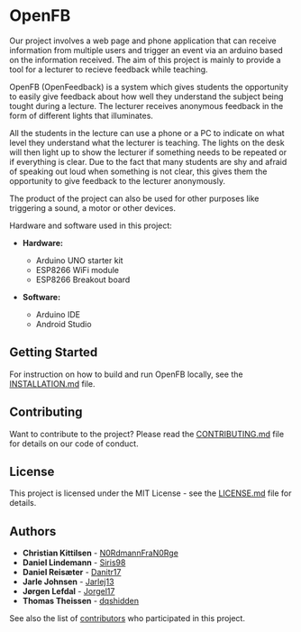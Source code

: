 # OpenFB

Our project involves a web page and phone application that can receive information from multiple users and trigger an event via an arduino based on the information received. The aim of this project is mainly to provide a tool for a lecturer to recieve feedback while teaching.

OpenFB (OpenFeedback) is a system which gives students the opportunity to easily give feedback about how well they understand the subject being tought during a lecture. The lecturer receives anonymous feedback in the form of different lights that illuminates.

All the students in the lecture can use a phone or a PC to indicate on what level they understand what the lecturer is teaching. The lights on the desk will then light up to show the lecturer if something needs to be repeated or if everything is clear. Due to the fact that many students are shy and afraid of speaking out loud when something is not clear, this gives them the opportunity to give feedback to the lecturer anonymously. 

The product of the project can also be used for other purposes like triggering a sound, a motor or other devices.

Hardware and software used in this project:

* **Hardware:**
  * Arduino UNO starter kit
  * ESP8266 WiFi module
  * ESP8266 Breakout board

* **Software:**
  * Arduino IDE
  * Android Studio

## Getting Started

For instruction on how to build and run OpenFB locally, see the [INSTALLATION.md](INSTALLATION.md) file.

## Contributing

Want to contribute to the project? Please read the [CONTRIBUTING.md](CONTRIBUTING.md) file for details on our code of conduct.

## License

This project is licensed under the MIT License - see the [LICENSE.md](LICENSE.md) file for details.

## Authors

* **Christian Kittilsen** - [N0RdmannFraN0Rge](https://github.com/N0RdmannFraN0Rge)
* **Daniel Lindemann** - [Siris98](https://github.com/Siris98)
* **Daniel Reisæter** - [Danitr17](https://github.com/Danitr17)
* **Jarle Johnsen** - [Jarlej13](https://github.com/Jarlej13)
* **Jørgen Lefdal** - [Jorgel17](https://github.com/Jorgel17)
* **Thomas Theissen** - [dqshidden](https://github.com/dqshidden)

See also the list of [contributors](https://github.com/N0RdmannFraN0Rge/IS-213/graphs/contributors) who participated in this project.
